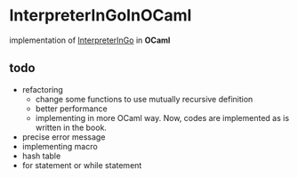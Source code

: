 # InterpreterInGoInOCaml

implementation of [InterpreterInGo](https://www.oreilly.co.jp/books/9784873118222/) in **OCaml**

## todo

- refactoring
  - change some functions to use mutually recursive definition
  - better performance
  - implementing in more OCaml way. Now, codes are implemented as is written in the book.
- precise error message
- implementing macro
- hash table
- for statement or while statement
